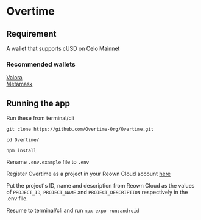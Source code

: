 # Overtime
## Requirement
A wallet that supports cUSD on Celo Mainnet
### Recommended wallets
[Valora](https://valora.xyz)<br/>
[Metamask](https://metamask.io)

## Running the app
Run these from terminal/cli

```git clone https://github.com/Overtime-Org/Overtime.git```

```cd Overtime/```

```npm install```

Rename ```.env.example``` file to ```.env```

Register Overtime as a project in your Reown Cloud account [here](https://cloud.reown.com/sign-in)

Put the project's ID, name and description from Reown Cloud as the values of `PROJECT_ID`, `PROJECT_NAME` and `PROJECT_DESCRIPTION` respectively in the .env file.

Resume to terminal/cli and run `npx expo run:android`